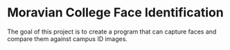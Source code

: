 
# Moravian College Face Identification

The goal of this project is to create a program that can capture faces and
compare them against campus ID images.


